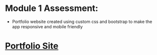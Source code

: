  # Module 1 Assessment:
  - Portfolio website  created using custom css and bootstrap to make the app responsive and mobile friendly 
#  [Portfolio Site](https://hallek7.github.io/hallek7-hallek7.github.io/Dev10-Program//Module-1_Assessment/index.html)
  
